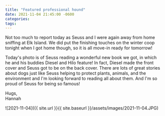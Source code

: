 ```yaml
---
title: "Featured professional hound"
date: 2021-11-04 21:45:00 -0600
categories:
tags:
---
```


Not too much to report today as Seuss and I were again away from home sniffing at Elk Island. We did put the finishing touches on the winter coop tonight when I got home though, so it is all move-in ready for tomorrow!

Today's photo is of Seuss reading a wonderful new book we got, in which he and his buddies Diesel and Hilo feature! In fact, Diesel made the front cover and Seuss got to be on the back cover. There are lots of great stories about dogs just like Seuss helping to protect plants, animals, and the environment and I'm looking forward to reading all about them. And I'm so proud of Seuss for being so famous!

Hugs,<br />
Hannah

![2021-11-04]({{ site.url }}{{ site.baseurl }}/assets/images/2021-11-04.JPG)